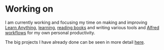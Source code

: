 # Working on
I am currently working and focusing my time on making and improving [Learn Anything](../projects/learn-anything.xyz), [learning](./Learning.md), [reading books](./Reading.md) and writing various tools and [Alfred workflows](../macOS/apps/alfred/alfred-workflows.md) for my own personal productivity.

The big projects I have already done can be seen in more detail [here](https://nikitavoloboev.xyz/projects/).